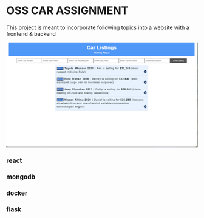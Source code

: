 # OSS CAR ASSIGNMENT

This project is meant to incorporate following topics into a website with a frontend & backend

![alt text](https://github.com/chengrace/oss_car_assignment/blob/master/Screen%20Shot%202021-02-23%20at%2011.41.36%20AM.png)


### react

### mongodb

### docker

### flask
